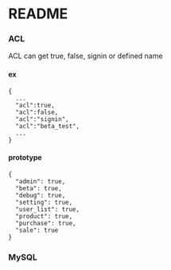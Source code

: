 # README  
  
  
### ACL  
  
ACL can get true, false, signin or defined name  
  
#### ex  

    {  
      ...  
      "acl":true,  
      "acl":false,  
      "acl":"signin",  
      "acl":"beta_test",  
      ...  
    }  
  
#### prototype
  
    {  
      "admin": true,  
      "beta": true,  
      "debug": true,  
      "setting": true,  
      "user_list": true,  
      "product": true,  
      "purchase": true,  
      "sale": true  
    }  
  
### MySQL  
  


  
  